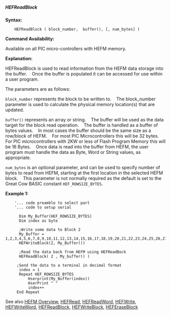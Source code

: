 <div class="section">

<div class="titlepage">

<div>

<div>

##### <span id="hefreadblock"></span>HEFReadBlock

</div>

</div>

</div>

<span class="strong">**Syntax:**</span>

``` screen
    HEFReadBlock ( block_number,  buffer(), [, num_bytes] )
```

<span class="strong">**Command Availability:**</span>

Available on all PIC micro-controllers with HEFM memory.

<span class="strong">**Explanation:**</span>  
  
HEFReadBlock is used to read information from the HEFM data storage into
the buffer.    Once the buffer is populated it can be accessed for use
within a user program.  
  
The parameters are as follows:  
  
`block_number` represents the block to be written to.    The
block\_number parameter is used to calculate the physical memory
location(s) that are updated.  
  
`buffer()` represents an array or string.    The buffer will be used as
the data target for the block read operation.    The buffer is handled
as a buffer of bytes values.    In most cases the buffer should be the
same size as a row/block of HEFM.    For most PIC Microcontrollers this
will be 32 bytes.    For PIC microcontrollers with 2KW or less of Flash
Program Memory this will be 16 Bytes.    Once data is read into the
buffer from HEFM, the user program must handle the data as Byte, Word or
String values, as appropriate.  
  
`num_bytes` is an optional parameter, and can be used to specify number
of bytes to read from HEFM, starting at the first location in the
selected HEFM block.    This parameter is not normally required as the
default is set to the Great Cow BASIC constant `HEF_ROWSIZE_BYTES`.  
  

<span class="strong">**Example 1:**</span>

``` screen
    '... code preamble to select part
    '... code to setup serial

      Dim My_Buffer(HEF_ROWSIZE_BYTES)
      Dim index as byte

      ;Write some data to Block 2
      My_Buffer = 1,2,3,4,5,6,7,8,9,10,11,12,13,14,15,16,17,18,19,20,21,22,23,24,25,26,27,28,29,30,31,32
      HEFWriteBlock(2, My_Buffer())

      ;Read the data back from HEFM using HEFReadBock
      HEFReadBlock( 2 , My_buffer() )

     ;Send the data to a terminal in decimal format
      index = 1
      Repeat HEF_ROWSIZE_BYTES
          Hserprint(My_Buffer(index))
          HserPrint " "
          index++
     End Repeat
```

  
  
See also
<a href="hefm_overview" class="link" title="HEFM Overview">HEFM Overview</a>,
<a href="hefread" class="link" title="HEFRead">HEFRead</a>,
<a href="hefreadword" class="link" title="HEFReadWord">HEFReadWord</a>,
<a href="hefwrite" class="link" title="HEFWrite">HEFWrite</a>,
<a href="hefwriteword" class="link" title="HEFWriteWord">HEFWriteWord</a>,
<a href="hefreadblock" class="link" title="HEFReadBlock">HEFReadBlock</a>,
<a href="hefwriteblock" class="link" title="HEFWriteBlock">HEFWriteBlock</a>,
<a href="heferaseblock" class="link" title="HEFEraseBlock">HEFEraseBlock</a>

</div>
